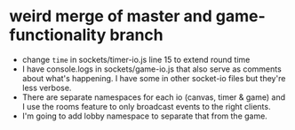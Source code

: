 # weird merge of master and game-functionality branch
* change `time` in sockets/timer-io.js line 15 to extend round time
* I have console.logs in sockets/game-io.js that also serve as comments about what's happening.  I have some in other socket-io files but they're less verbose.
* There are separate namespaces for each io (canvas, timer & game) and I use the rooms feature to only broadcast events to the right clients.
* I'm going to add lobby namespace to separate that from the game.
